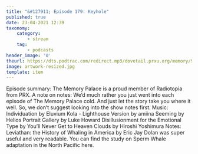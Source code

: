 ```yaml
---
title: "&#127911; Episode 179: Keyhole"
published: true
date: 23-04-2021 12:39
taxonomy:
    category:
        - stream
    tag:
        - podcasts
header_image: '0'
theurl: https://dts.podtrac.com/redirect.mp3/dovetail.prxu.org/memory/97c9dfe5-96f8-43cd-92a4-aee240dc0a21/thememorypalace.mp3
image: artwork-resized.jpg
template: item
--- 
```

Episode summary: The Memory Palace is a proud member of Radiotopia from PRX. A note on notes: We’d much rather you just went into each episode of The Memory Palace cold. And just let the story take you where it well. So, we don’t suggest looking into the show notes first. Music: Individuation by Eluvium Kola - Lighthouse Version by amiina Seeming by Helios Portrait Gallery by Luke Howard Disillusionment for the Emotional Type by You’ll Never Get to Heaven Clouds by Hiroshi Yoshimura Notes: Leviathan: the History of Whaling in America by Eric Jay Dolan was super useful and very readable. You can find the study on Sperm Whale adaptation in the North Pacific here.

